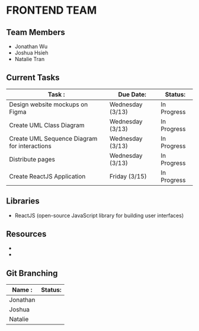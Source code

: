 # FRONTEND TEAM

## Team Members

- Jonathan Wu
- Joshua Hsieh
- Natalie Tran

## Current Tasks

| Task :                                         | Due Date:        | Status:     |
| ---------------------------------------------- | ---------------- | ----------- |
| Design website mockups on Figma                | Wednesday (3/13) | In Progress |
| Create UML Class Diagram                       | Wednesday (3/13) | In Progress |
| Create UML Sequence Diagram for interactions   | Wednesday (3/13) | In Progress |
| Distribute pages                               | Wednesday (3/13) | In Progress |
| Create ReactJS Application                     | Friday    (3/15) | In Progress |

## Libraries

- ReactJS (open-source JavaScript library for building user interfaces)

## Resources
- 
- 

## Git Branching

| Name :                                         | Status:     |
| ---------------------------------------------- | ----------- |
| Jonathan                                       |             |
| Joshua                                         |             |
| Natalie                                        |             |